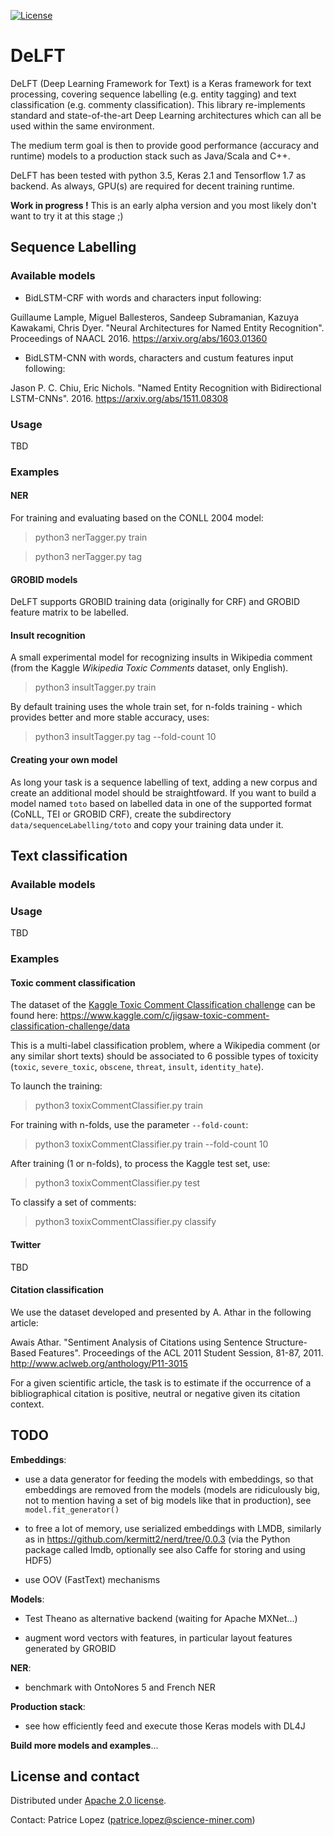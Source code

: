 [![License](http://img.shields.io/:license-apache-blue.svg)](http://www.apache.org/licenses/LICENSE-2.0.html)

# DeLFT 

DeLFT (Deep Learning Framework for Text) is a Keras framework for text processing, covering sequence labelling (e.g. entity tagging) and text classification (e.g. commenty classification). This library re-implements standard and state-of-the-art Deep Learning architectures which can all be used within the same environment. 

The medium term goal is then to provide good performance (accuracy and runtime) models to a production stack such as Java/Scala and C++. 

DeLFT has been tested with python 3.5, Keras 2.1 and Tensorflow 1.7 as backend. As always, GPU(s) are required for decent training runtime. 

__Work in progress !__ This is an early alpha version and you most likely don't want to try it at this stage ;) 

## Sequence Labelling

### Available models

- BidLSTM-CRF with words and characters input following: 

Guillaume Lample, Miguel Ballesteros, Sandeep Subramanian, Kazuya Kawakami, Chris Dyer. "Neural Architectures for Named Entity Recognition". Proceedings of NAACL 2016. https://arxiv.org/abs/1603.01360

- BidLSTM-CNN with words, characters and custum features input following: 

Jason P. C. Chiu, Eric Nichols. "Named Entity Recognition with Bidirectional LSTM-CNNs". 2016. https://arxiv.org/abs/1511.08308

### Usage

TBD

### Examples

#### NER

For training and evaluating based on the CONLL 2004 model:

> python3 nerTagger.py train



> python3 nerTagger.py tag

#### GROBID models

DeLFT supports GROBID training data (originally for CRF) and GROBID feature matrix to be labelled. 


#### Insult recognition

A small experimental model for recognizing insults in Wikipedia comment (from the Kaggle _Wikipedia Toxic Comments_ dataset, only English).

> python3 insultTagger.py train

By default training uses the whole train set, for n-folds training - which provides better and more stable accuracy, uses: 

> python3 insultTagger.py tag --fold-count 10

#### Creating your own model

As long your task is a sequence labelling of text, adding a new corpus and create an additional model should be straightfoward. If you want to build a model named `toto` based on labelled data in one of the supported format (CoNLL, TEI or GROBID CRF), create the subdirectory `data/sequenceLabelling/toto` and copy your training data under it.  


## Text classification

### Available models



### Usage

TBD

### Examples

#### Toxic comment classification

The dataset of the [Kaggle Toxic Comment Classification challenge](https://www.kaggle.com/c/jigsaw-toxic-comment-classification-challenge) can be found here: https://www.kaggle.com/c/jigsaw-toxic-comment-classification-challenge/data

This is a multi-label classification problem, where a Wikipedia comment (or any similar short texts) should be associated to 6 possible types of toxicity (`toxic`, `severe_toxic`, `obscene`, `threat`, `insult`, `identity_hate`).

To launch the training: 

> python3 toxixCommentClassifier.py train

For training with n-folds, use the parameter `--fold-count`:

> python3 toxixCommentClassifier.py train --fold-count 10

After training (1 or n-folds), to process the Kaggle test set, use:

> python3 toxixCommentClassifier.py test

To classify a set of comments: 

> python3 toxixCommentClassifier.py classify


#### Twitter 

TBD

#### Citation classification

We use the dataset developed and presented by A. Athar in the following article:

Awais Athar. "Sentiment Analysis of Citations using Sentence Structure-Based Features". Proceedings of the ACL 2011 Student Session, 81-87, 2011. http://www.aclweb.org/anthology/P11-3015

For a given scientific article, the task is to estimate if the occurrence of a bibliographical citation is positive, neutral or negative given its citation context. 


## TODO


__Embeddings__: 

* use a data generator for feeding the models with embeddings, so that embeddings are removed from the models (models are ridiculously big, not to mention having a set of big models like that in production), see `model.fit_generator()`

* to free a lot of memory, use serialized embeddings with LMDB, similarly as in https://github.com/kermitt2/nerd/tree/0.0.3 (via the Python package called lmdb,  optionally see also Caffe for storing and using HDF5)

* use OOV (FastText) mechanisms

__Models__:

* Test Theano as alternative backend (waiting for Apache MXNet...)

* augment word vectors with features, in particular layout features generated by GROBID

__NER__:

* benchmark with OntoNores 5 and French NER

__Production stack__:

* see how efficiently feed and execute those Keras models with DL4J

__Build more models and examples__...

## License and contact

Distributed under [Apache 2.0 license](http://www.apache.org/licenses/LICENSE-2.0). 

Contact: Patrice Lopez (<patrice.lopez@science-miner.com>)

